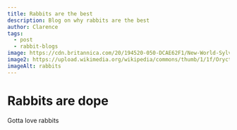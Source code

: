```yaml
---
title: Rabbits are the best
description: Blog on why rabbits are the best
author: Clarence
tags:
  - post
  - rabbit-blogs
image: https://cdn.britannica.com/20/194520-050-DCAE62F1/New-World-Sylvilagus-cottontail-rabbits.jpg
image2: https://upload.wikimedia.org/wikipedia/commons/thumb/1/1f/Oryctolagus_cuniculus_Rcdo.jpg/726px-Oryctolagus_cuniculus_Rcdo.jpg
imageAlt: rabbits
---
```

# Rabbits are dope

Gotta love rabbits